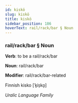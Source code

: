 ```yaml
---
id: kiskö
slug: kiskö
title: kiskö
sidebar_position: 186
hoverText: rail/rack/bar § Noun
---
```


### rail/rack/bar § Noun

**Verb**: to be a rail/rack/bar

**Noun**: rail/rack/bar

**Modifier**: rail/rack/bar-related

Finnish kisko [ˈk̟is̠ko̞]

*Uralic Language Family*